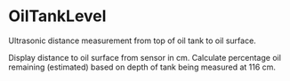 # OilTankLevel
Ultrasonic distance measurement from top of oil tank to oil surface.

Display distance to oil surface from sensor in cm.  Calculate percentage oil remaining (estimated) based on depth of tank being measured at 116 cm.
